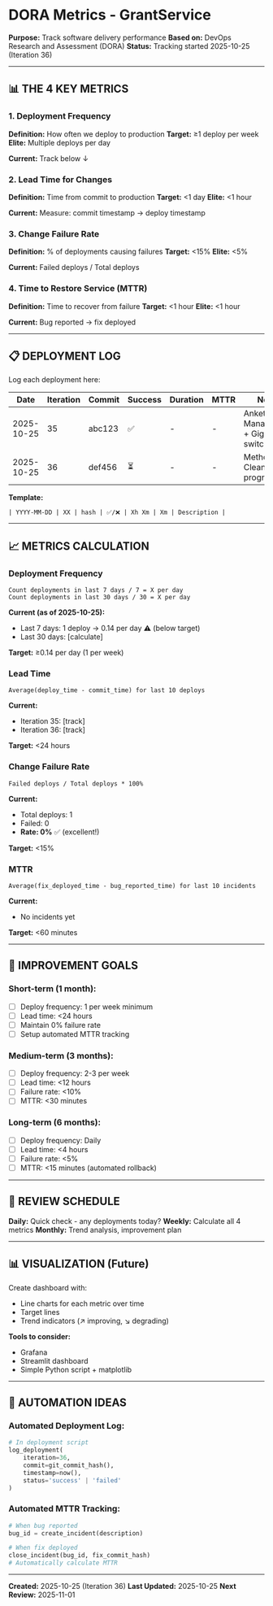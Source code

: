# DORA Metrics - GrantService

**Purpose:** Track software delivery performance
**Based on:** DevOps Research and Assessment (DORA)
**Status:** Tracking started 2025-10-25 (Iteration 36)

---

## 📊 THE 4 KEY METRICS

### 1. Deployment Frequency
**Definition:** How often we deploy to production
**Target:** ≥1 deploy per week
**Elite:** Multiple deploys per day

**Current:** Track below ↓

### 2. Lead Time for Changes
**Definition:** Time from commit to production
**Target:** <1 day
**Elite:** <1 hour

**Current:** Measure: commit timestamp → deploy timestamp

### 3. Change Failure Rate
**Definition:** % of deployments causing failures
**Target:** <15%
**Elite:** <5%

**Current:** Failed deploys / Total deploys

### 4. Time to Restore Service (MTTR)
**Definition:** Time to recover from failure
**Target:** <1 hour
**Elite:** <1 hour

**Current:** Bug reported → fix deployed

---

## 📋 DEPLOYMENT LOG

Log each deployment here:

| Date | Iteration | Commit | Success | Duration | MTTR | Notes |
|------|-----------|--------|---------|----------|------|-------|
| 2025-10-25 | 35 | abc123 | ✅ | - | - | Anketa Management + GigaChat switch |
| 2025-10-25 | 36 | def456 | ⏳ | - | - | Methodology Cleanup (in progress) |

**Template:**
```
| YYYY-MM-DD | XX | hash | ✅/❌ | Xh Xm | Xm | Description |
```

---

## 📈 METRICS CALCULATION

### Deployment Frequency
```
Count deployments in last 7 days / 7 = X per day
Count deployments in last 30 days / 30 = X per day
```

**Current (as of 2025-10-25):**
- Last 7 days: 1 deploy → 0.14 per day ⚠️ (below target)
- Last 30 days: [calculate]

**Target:** ≥0.14 per day (1 per week)

### Lead Time
```
Average(deploy_time - commit_time) for last 10 deploys
```

**Current:**
- Iteration 35: [track]
- Iteration 36: [track]

**Target:** <24 hours

### Change Failure Rate
```
Failed deploys / Total deploys * 100%
```

**Current:**
- Total deploys: 1
- Failed: 0
- **Rate: 0%** ✅ (excellent!)

**Target:** <15%

### MTTR
```
Average(fix_deployed_time - bug_reported_time) for last 10 incidents
```

**Current:**
- No incidents yet

**Target:** <60 minutes

---

## 🎯 IMPROVEMENT GOALS

### Short-term (1 month):
- [ ] Deploy frequency: 1 per week minimum
- [ ] Lead time: <24 hours
- [ ] Maintain 0% failure rate
- [ ] Setup automated MTTR tracking

### Medium-term (3 months):
- [ ] Deploy frequency: 2-3 per week
- [ ] Lead time: <12 hours
- [ ] Failure rate: <10%
- [ ] MTTR: <30 minutes

### Long-term (6 months):
- [ ] Deploy frequency: Daily
- [ ] Lead time: <4 hours
- [ ] Failure rate: <5%
- [ ] MTTR: <15 minutes (automated rollback)

---

## 🔄 REVIEW SCHEDULE

**Daily:** Quick check - any deployments today?
**Weekly:** Calculate all 4 metrics
**Monthly:** Trend analysis, improvement plan

---

## 📊 VISUALIZATION (Future)

Create dashboard with:
- Line charts for each metric over time
- Target lines
- Trend indicators (↗️ improving, ↘️ degrading)

**Tools to consider:**
- Grafana
- Streamlit dashboard
- Simple Python script + matplotlib

---

## 🚀 AUTOMATION IDEAS

### Automated Deployment Log:
```python
# In deployment script
log_deployment(
    iteration=36,
    commit=git_commit_hash(),
    timestamp=now(),
    status='success' | 'failed'
)
```

### Automated MTTR Tracking:
```python
# When bug reported
bug_id = create_incident(description)

# When fix deployed
close_incident(bug_id, fix_commit_hash)
# Automatically calculate MTTR
```

---

**Created:** 2025-10-25 (Iteration 36)
**Last Updated:** 2025-10-25
**Next Review:** 2025-11-01
